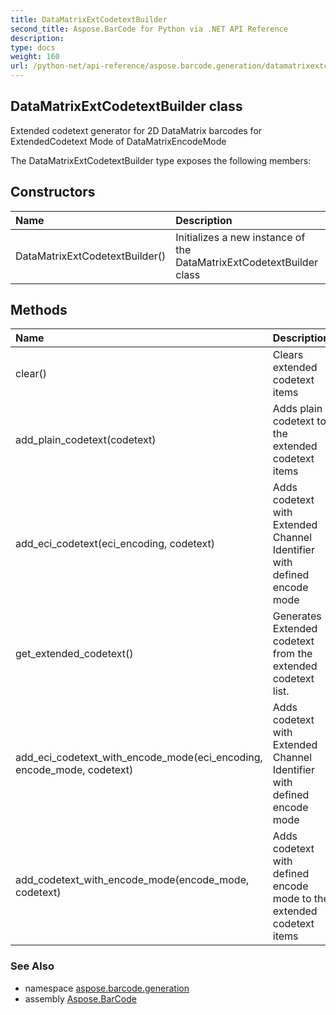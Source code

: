 ```yaml
---
title: DataMatrixExtCodetextBuilder
second_title: Aspose.BarCode for Python via .NET API Reference
description: 
type: docs
weight: 160
url: /python-net/api-reference/aspose.barcode.generation/datamatrixextcodetextbuilder/
---
```


## DataMatrixExtCodetextBuilder class

Extended codetext generator for 2D DataMatrix barcodes for ExtendedCodetext Mode of DataMatrixEncodeMode

The DataMatrixExtCodetextBuilder type exposes the following members:
## Constructors
| Name | Description |
| :- | :- |
|DataMatrixExtCodetextBuilder()|Initializes a new instance of the DataMatrixExtCodetextBuilder class|
## Methods
| Name | Description |
| :- | :- |
|clear()|Clears extended codetext items|
|add_plain_codetext(codetext)|Adds plain codetext to the extended codetext items|
|add_eci_codetext(eci_encoding, codetext)|Adds codetext with Extended Channel Identifier with defined encode mode|
|get_extended_codetext()|Generates Extended codetext from the extended codetext list.|
|add_eci_codetext_with_encode_mode(eci_encoding, encode_mode, codetext)|Adds codetext with Extended Channel Identifier with defined encode mode|
|add_codetext_with_encode_mode(encode_mode, codetext)|Adds codetext with defined encode mode to the extended codetext items|

### See Also

* namespace [aspose.barcode.generation](/barcode/python-net/api-reference/aspose.barcode.generation/)
* assembly [Aspose.BarCode](/barcode/python-net/api-reference/)

